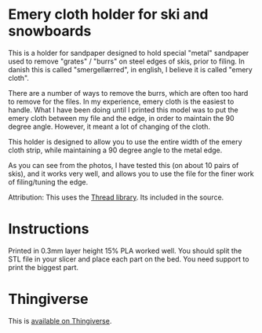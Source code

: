 # Emery cloth holder for ski and snowboards

This is a holder for sandpaper designed to hold special "metal" sandpaper used to remove "grates" / "burrs" on steel edges of skis, prior to filing. In danish this is called "smergellærred", in english, I believe it is called "emery cloth".

There are a number of ways to remove the burrs, which are often too hard to remove for the files. In my experience, emery cloth is the easiest to handle. What I have been doing until I printed this model was to put the emery cloth between my file and the edge, in order to maintain the 90 degree angle. However, it meant a lot of changing of the cloth.

This holder is designed to allow you to use the entire width of the emery cloth strip, while maintaining a 90 degree angle to the metal edge.

As you can see from the photos, I have tested this (on about 10 pairs of skis), and it works very well, and allows you to use the file for the finer work of filing/tuning the edge.

Attribution: This uses the [Thread library](http://www.thingiverse.com/thing:8793). Its included in the source.

# Instructions

Printed in 0.3mm layer height 15% PLA worked well. You should split the STL file in your slicer and place each part on the bed. You need support to print the biggest part.

# Thingiverse

This is [available on Thingiverse](http://www.thingiverse.com/thing:621307).